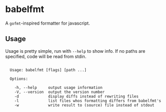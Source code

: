 # babelfmt

A `gofmt`-inspired formatter for javascript.

## Usage

Usage is pretty simple, run with `--help` to show info. If no paths are specified, code will be read from stdin.

```

  Usage: babelfmt [flags] [path ...]

  Options:

    -h, --help     output usage information
    -V, --version  output the version number
    -d             display diffs instead of rewriting files
    -l             list files whos formatting differs from babelfmt's
    -w             write result to (source) file instead of stdout

```

